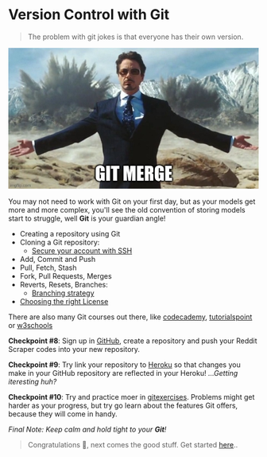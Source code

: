 # Version Control with Git
> The problem with git jokes is that everyone has their own version.

<p align="center">
  <img src="https://github.com/keivanipchihagh/machinelearning-roadmap/blob/master/images/git.jpg?raw=true" />
</p>

You may not need to work with Git on your first day, but as your models get more and more complex, you'll see the old convention of storing models start to struggle, well **Git** is your guardian angle!

- Creating a repository using Git
- Cloning a Git repository:
  - [Secure your account with SSH](https://docs.github.com/en/authentication/connecting-to-github-with-ssh)
- Add, Commit and Push
- Pull, Fetch, Stash
- Fork, Pull Requests, Merges
- Reverts, Resets, Branches:
  - [Branching strategy](https://www.gitkraken.com/learn/git/best-practices/git-branch-strategy)
- [Choosing the right License](https://docs.github.com/en/repositories/managing-your-repositorys-settings-and-features/customizing-your-repository/licensing-a-repository)

There are also many Git courses out there, like [codecademy](https://www.codecademy.com/learn/learn-git), [tutorialspoint](https://www.tutorialspoint.com/git/index.htm) or [w3schools](https://www.w3schools.com/git)

**Checkpoint #8**: Sign up in [GitHub](https://github.com/), create a repository and push your Reddit Scraper codes into your new repository.

**Checkpoint #9**: Try link your repository to [Heroku](https://www.heroku.com/) so that changes you make in your GitHub repository are reflected in your Heroku! _...Getting iteresting huh?_

**Checkpoint #10**: Try and practice moer in [gitexercises](https://gitexercises.fracz.com/). Problems might get harder as your progress, but try go learn about the features Git offers, because they will come in handy.

_Final Note: Keep calm and hold tight to your **Git**!_

> Congratulations 🥳, next comes the good stuff. Get started [here](https://github.com/keivanipchihagh/machinelearning-roadmap/tree/master/4.data-science/README.md)..
